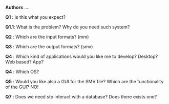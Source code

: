 **Authors** 
....


**Q1** : Is this what you expect?

**Q1.1**: What is the problem? Why do you need such system?

**Q2** : Which are the input formats? (mm)

**Q3** : Which are the output formats? (smv)

**Q4** : Which kind of applications would you like me to develop? Desktop? Web based? App?

**Q4** : Which OS?

**Q5** : Would you like also a GUI for the SMV file? Which are the functionality of the GUI? NO!

**Q7** : Does we need sto interact with a database? Does there exists one?



